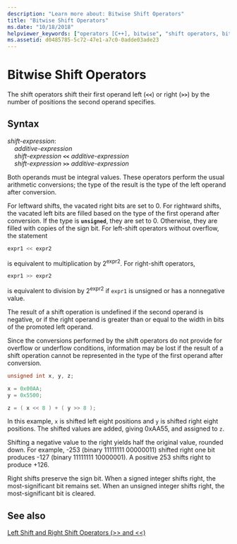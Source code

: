 ```yaml
---
description: "Learn more about: Bitwise Shift Operators"
title: "Bitwise Shift Operators"
ms.date: "10/18/2018"
helpviewer_keywords: ["operators [C++], bitwise", "shift operators, bitwise", "bitwise-shift operators", "operators [C++], shift"]
ms.assetid: d0485785-5c72-47e1-a7c0-0adde03ade23
---
```

# Bitwise Shift Operators

The shift operators shift their first operand left (**`<<`**) or right (**`>>`**) by the number of positions the second operand specifies.

## Syntax

*shift-expression*:<br/>
&nbsp;&nbsp;&nbsp;&nbsp;*additive-expression*<br/>
&nbsp;&nbsp;&nbsp;&nbsp;*shift-expression* **`<<`** *additive-expression*<br/>
&nbsp;&nbsp;&nbsp;&nbsp;*shift-expression* **`>>`** *additive-expression*

Both operands must be integral values. These operators perform the usual arithmetic conversions; the type of the result is the type of the left operand after conversion.

For leftward shifts, the vacated right bits are set to 0. For rightward shifts, the vacated left bits are filled based on the type of the first operand after conversion. If the type is **`unsigned`**, they are set to 0. Otherwise, they are filled with copies of the sign bit. For left-shift operators without overflow, the statement

```C
expr1 << expr2
```

is equivalent to multiplication by 2<sup>expr2</sup>. For right-shift operators,

```C
expr1 >> expr2
```

is equivalent to division by 2<sup>expr2</sup> if `expr1` is unsigned or has a nonnegative value.

The result of a shift operation is undefined if the second operand is negative, or if the right operand is greater than or equal to the width in bits of the promoted left operand.

Since the conversions performed by the shift operators do not provide for overflow or underflow conditions, information may be lost if the result of a shift operation cannot be represented in the type of the first operand after conversion.

```C
unsigned int x, y, z;

x = 0x00AA;
y = 0x5500;

z = ( x << 8 ) + ( y >> 8 );
```

In this example, `x` is shifted left eight positions and `y` is shifted right eight positions. The shifted values are added, giving 0xAA55, and assigned to `z`.

Shifting a negative value to the right yields half the original value, rounded down. For example, -253 (binary 11111111 00000011) shifted right one bit produces -127 (binary 11111111 10000001). A positive 253 shifts right to produce +126.

Right shifts preserve the sign bit. When a signed integer shifts right, the most-significant bit remains set. When an unsigned integer shifts right, the most-significant bit is cleared.

## See also

[Left Shift and Right Shift Operators (>> and <<)](../cpp/left-shift-and-right-shift-operators-input-and-output.md)
